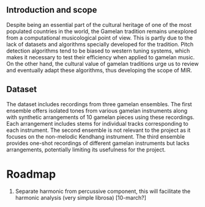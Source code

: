 
## Introduction and scope
Despite being an essential part of the cultural heritage of one of the most populated countries in the world, the Gamelan tradition remains unexplored from a computational musicological point of view. This is partly due to the lack of datasets and algorithms specially developed for the tradition.
Pitch detection algorithms tend to be biased to western tuning systems, which makes it necessary to test their efficiency when applied to gamelan music. On the other hand, the cultural value of gamelan traditions urge us to review and eventually adapt these algorithms, thus developing the scope of MIR.

## Dataset
The dataset includes recordings from three gamelan ensembles. The first ensemble offers isolated tones from various gamelan instruments along with synthetic arrangements of 10 gamelan pieces using these recordings. Each arrangement includes stems for individual tracks corresponding to each instrument. The second ensemble is not relevant to the project as it focuses on the non-melodic Kendhang instrument. The third ensemble provides one-shot recordings of different gamelan instruments but lacks arrangements, potentially limiting its usefulness for the project.

# Roadmap
1. Separate harmonic from percussive component, this will facilitate the harmonic analysis (very simple librosa) [10-march?]
